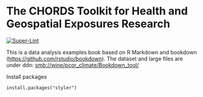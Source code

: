 # The CHORDS Toolkit for Health and Geospatial Exposures Research

[![Super-Lint](https://github.com/NIEHS/PCOR_bookdown_tools/actions/workflows/superlint.yml/badge.svg?branch=mm_workflows)](https://github.com/NIEHS/PCOR_bookdown_tools/actions/workflows/superlint.yml/badge.svg?branch=mm_workflows)

This is a data analysis examples book based on R Markdown and bookdown (<https://github.com/rstudio/bookdown>). The dataset and large files are under ddn: <smb://wine/pcor_climate/Bookdown_tool/>

Install packages

```{r}
install.packages("styler")
```

